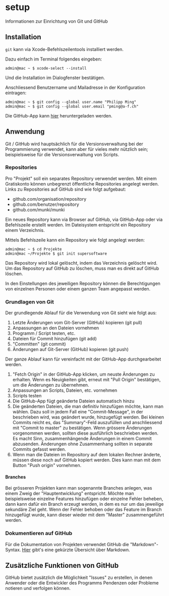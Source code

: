 # setup
Informationen zur Einrichtung von Git und GitHub

## Installation
`git` kann via Xcode-Befehlszeilentools installiert werden.

Dazu einfach im Terminal folgendes eingeben:

```shell
admin@mac ~ $ xcode-select --install
```

Und die Installation im Dialogfenster bestätigen.

Anschliessend Benutzername und Mailadresse in der Konfiguration eintragen:

```shell
admin@mac ~ $ git config --global user.name "Philipp Ming"
admin@mac ~ $ git config --global user.email "pming@a-f.ch"
```

Die GitHub-App kann [hier](https://desktop.github.com) heruntergeladen werden.

## Anwendung
Git / GitHub wird hauptsächlich für die Versionsverwaltung bei der Programmierung verwendet, kann aber für vieles mehr nützlich sein; beispielsweise für die Versionsverwaltung von Scripts.

### Repositories
Pro "Projekt" soll ein separates Repository verwendet werden. Mit einem Gratiskonto können unbegrenzt öffentliche Repositories angelegt werden.
Links zu Repositories auf GitHub sind wie folgt aufgebaut:

* github.com/organisation/repository
* github.com/benutzer/repository
* github.com/munki/munki

Ein neues Repository kann via Browser auf GitHub, via GitHub-App oder via Befehlszeile erstellt werden. Im Dateisystem entspricht ein Repository einem Verzeichnis.

Mittels Befehlszeile kann ein Repository wie folgt angelegt werden:

```shell
admin@mac ~ $ cd Projekte
admin@mac ~/Projekte $ git init supersoftware
```

Das Repository wird lokal gelöscht, indem das Verzeichnis gelöscht wird.
Um das Repository auf GitHub zu löschen, muss man es direkt auf GitHub löschen.

In den Einstellungen des jeweiligen Repository können die Berechtigungen von einzelnen Personen oder einem ganzen Team angepasst werden.

### Grundlagen von Git
Der grundlegende Ablauf für die Verwendung von Git sieht wie folgt aus:

1. Letzte Änderungen vom Git-Server (GitHub) kopieren (git pull)
2. Anpassungen an den Dateien vornehmen
3. Programm / Script testen, etc.
4. Dateien für Commit hinzufügen (git add)
5. "Committen" (git commit)
6. Änderungen auf Git-Server (GitHub) kopieren (git push)

Der ganze Ablauf kann für vereinfacht mit der GitHub-App durchgearbeitet werden.

1. "Fetch Origin" in der GitHub-App klicken, um neuste Änderungen zu erhalten. Wenn es Neuigkeiten gibt, erneut mit "Pull Origin" bestätigen, um die Änderungen zu übernehmen.
2. Anpassungen an Scripts, Dateien, etc. vornehmen
3. Scripts testen
4. Die GitHub-App fügt geänderte Dateien automatisch hinzu
5. Die geänderten Dateien, die man definitiv hinzufügen möchte, kann man wählen. Dazu soll in jedem Fall eine "Commit-Message", in der beschrieben wird, was geändert wurde, hinzugefügt werden. Bei kleinen Commits reicht es, das "Summary"-Feld auszufüllen und anschliessend mit "Commit to master" zu bestätigen. Wenn grössere Änderungen vorgenommen werden, sollten diese ausführlich beschrieben werden. Es macht Sinn, zusammenhängende Änderungen in einem Commit abzusenden. Änderungen ohne Zusammenhang sollten in separate Commits gefasst werden.
6. Wenn man die Dateien im Repository auf dem lokalen Rechner änderte, müssen diese noch auf GitHub kopiert werden. Dies kann man mit dem Button "Push origin" vornehmen.

#### Branches
Bei grösseren Projekten kann man sogenannte Branches anlegen, was einem Zweig der "Hauptentwicklung" entspricht. Möchte man beispielsweise einzelne Features hinzufügen oder einzelne Fehler beheben, dann kann dafür ein Branch erzeugt werden, in dem es nur um das jeweilige sekundäre Ziel geht. Wenn der Fehler behoben oder das Feature im Branch hinzugefügt wurde, kann dieser wieder mit dem "Master" zusammengeführt werden.

### Dokumentieren auf GitHub
Für die Dokumentation von Projekten verwendet GitHub die "Markdown"-Syntax.
[Hier](http://texwelt.de/wissen/markdown_help/) gibt's eine gekürzte Übersicht über Markdown.

## Zusätzliche Funktionen von GitHub
GitHub bietet zusätzlich die Möglichkeit "Issues" zu erstellen, in denen Anwender oder die Entwickler des Programms Pendenzen oder Probleme notieren und verfolgen können.
